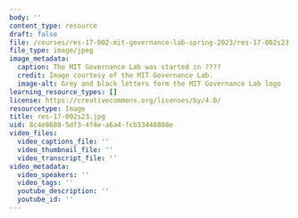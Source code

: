```yaml
---
body: ''
content_type: resource
draft: false
file: /courses/res-17-002-mit-governance-lab-spring-2023/res-17-002s23.jpg
file_type: image/jpeg
image_metadata:
  caption: The MIT Governance Lab was started in ????
  credit: Image courtesy of the MIT Governance Lab.
  image-alt: Grey and black letters form the MIT Governance Lab logo
learning_resource_types: []
license: https://creativecommons.org/licenses/by/4.0/
resourcetype: Image
title: res-17-002s23.jpg
uid: 8c4e8688-5df3-4f4e-a6a4-fcb33448808e
video_files:
  video_captions_file: ''
  video_thumbnail_file: ''
  video_transcript_file: ''
video_metadata:
  video_speakers: ''
  video_tags: ''
  youtube_description: ''
  youtube_id: ''
---
```

